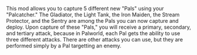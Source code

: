 This mod allows you to capture 5 different new "Pals" using your "Palcatcher." The Gladiator, the Light Tank, the Iron Maiden, the Stream Protector, and the Sentry are among the Pals you can now capture and deploy.
Upon capture of these "Pals," you will receive a primary, secondary, and tertiary attack, because in Palworld, each Pal gets the ability to use three different attacks. There are other attacks you can use, but they
are performed simply by a Pal targetting an enemy.
